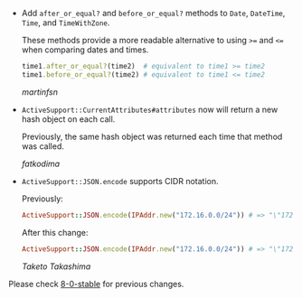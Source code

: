 *   Add `after_or_equal?` and `before_or_equal?` methods to `Date`, `DateTime`, `Time`, and `TimeWithZone`.

    These methods provide a more readable alternative to using `>=` and `<=` when comparing dates and times.

    ```ruby
    time1.after_or_equal?(time2)  # equivalent to time1 >= time2
    time1.before_or_equal?(time2) # equivalent to time1 <= time2
    ```

    *martinfsn*

*   `ActiveSupport::CurrentAttributes#attributes` now will return a new hash object on each call.

    Previously, the same hash object was returned each time that method was called.

    *fatkodima*

*   `ActiveSupport::JSON.encode` supports CIDR notation.

    Previously:

    ```ruby
    ActiveSupport::JSON.encode(IPAddr.new("172.16.0.0/24")) # => "\"172.16.0.0\""
    ```

    After this change:

    ```ruby
    ActiveSupport::JSON.encode(IPAddr.new("172.16.0.0/24")) # => "\"172.16.0.0/24\""
    ```

    *Taketo Takashima*

Please check [8-0-stable](https://github.com/rails/rails/blob/8-0-stable/activesupport/CHANGELOG.md) for previous changes.

